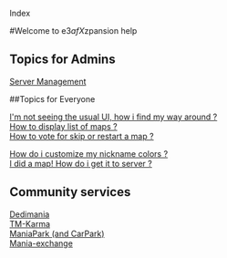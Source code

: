Index

#Welcome to e$3afX$zpansion help

## Topics for Admins
[Server Management](admin.md)

##Topics for Everyone

[I'm not seeing the usual UI, how i find my way around ?](ui.md)<br>
[How to display list of maps ?](list.md)<br>
[How to vote for skip or restart a map ?](votes.md)<br>

[How do i customize my nickname colors ?](nickname.md)<br>
[I did a map! How do i get it to server ?](mx_upload.md)<br>

## Community services
[Dedimania](dedimania.md)<br>
[TM-Karma](tmkarma.md)<br>
[ManiaPark (and CarPark)](maniapark.md)<br>
[Mania-exchange](mx.md)<br>
